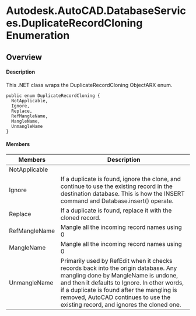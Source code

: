 # Autodesk.AutoCAD.DatabaseServices.DuplicateRecordCloning Enumeration

## Overview

#### Description
This .NET class wraps the DuplicateRecordCloning ObjectARX enum.
```text
public enum DuplicateRecordCloning {
  NotApplicable,
  Ignore,
  Replace,
  RefMangleName,
  MangleName,
  UnmangleName
}
```

#### Members
| Members | Description |
| --- | --- |
| NotApplicable |
| Ignore | If a duplicate is found, ignore the clone, and continue to use the existing record in the destination database. This is how the INSERT command and Database.insert() operate. |
| Replace | If a duplicate is found, replace it with the cloned record. |
| RefMangleName | Mangle all the incoming record names using $0$ |
| MangleName | Mangle all the incoming record names using $0$ |
| UnmangleName | Primarily used by RefEdit when it checks records back into the origin database. Any mangling done by MangleName is undone, and then it defaults to Ignore. In other words, if a duplicate is found after the mangling is removed, AutoCAD continues to use the existing record, and ignores the cloned one. |
